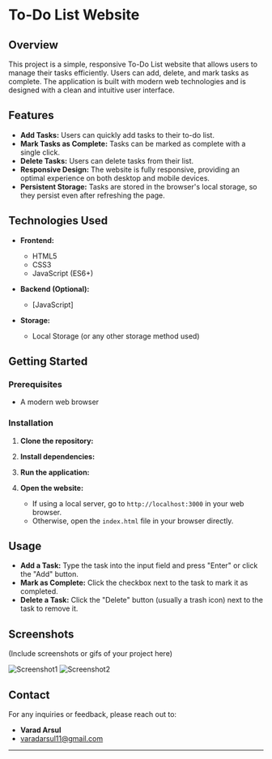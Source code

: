 # To-Do List Website

## Overview

This project is a simple, responsive To-Do List website that allows users to manage their tasks efficiently. Users can add, delete, and mark tasks as complete. The application is built with modern web technologies and is designed with a clean and intuitive user interface.

## Features

- **Add Tasks:** Users can quickly add tasks to their to-do list.
- **Mark Tasks as Complete:** Tasks can be marked as complete with a single click.
- **Delete Tasks:** Users can delete tasks from their list.
- **Responsive Design:** The website is fully responsive, providing an optimal experience on both desktop and mobile devices.
- **Persistent Storage:** Tasks are stored in the browser's local storage, so they persist even after refreshing the page.

## Technologies Used

- **Frontend:**
  - HTML5
  - CSS3
  - JavaScript (ES6+)
  
- **Backend (Optional):**
  - [JavaScript]
  
- **Storage:**
  - Local Storage (or any other storage method used)

## Getting Started

### Prerequisites

- A modern web browser

### Installation

1. **Clone the repository:**

2. **Install dependencies:**

3. **Run the application:**

4. **Open the website:**
   - If using a local server, go to `http://localhost:3000` in your web browser.
   - Otherwise, open the `index.html` file in your browser directly.

## Usage

- **Add a Task:** Type the task into the input field and press "Enter" or click the "Add" button.
- **Mark as Complete:** Click the checkbox next to the task to mark it as completed.
- **Delete a Task:** Click the "Delete" button (usually a trash icon) next to the task to remove it.

## Screenshots

(Include screenshots or gifs of your project here)

![Screenshot1]([path-to-screenshot1](https://github.com/user-attachments/assets/63aa8956-5e33-4e6f-bc00-1d43c927486c))
![Screenshot2](path-to-screenshot2)


## Contact

For any inquiries or feedback, please reach out to:

- **Varad Arsul**
- varadarsul11@gmail.com

---
